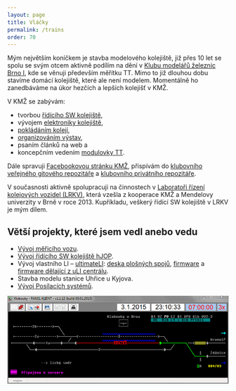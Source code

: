 ```yaml
---
layout: page
title: Vláčky
permalink: /trains
order: 70
---
```


Mým největším koníčkem je stavba modelového kolejiště, již přes 10 let se spolu
se svým otcem aktivně podílím na dění v [Klubu modelářů železnic
Brno I](http://www.kmz-brno.cz/), kde se věnuji především měřítku TT. Mimo to
již dlouhou dobu stavíme domácí kolejiště, které ale není modelem. Momentálně
ho zanedbáváme na úkor hezčích a lepších kolejišť v KMŽ.

V KMŽ se zabývám:

 * tvorbou [řídícího SW kolejiště](http://hjop.kmz-brno.cz/),
 * vývojem [elektroniky
   kolejiště](https://uli.kmz-brno.cz/),
 * [pokládáním
   kolejí](https://www.kmz-brno.cz/stavba-stanice-uhrice-ii-pokladka-koleji/),
 * [organizováním
   výstav](https://www.kmz-brno.cz/rubrika/vystavy/),
 * psaním článků na web a
 * koncepčním vedením [modulovky TT](https://www.kmz-brno.cz/rubrika/nase-kolejiste/tt/).

Dále spravuji [Facebookovou stránku KMŽ](https://www.facebook.com/KMZBrnoI),
přispívám do [klubovního veřejného gitového
repozitáře](https://github.com/kmzbrnoI) a [klubovního privátního
repozitáře](https://share.kmz-brno.cz/).

V současnosti aktivně spolupracuji na činnostech v [Laboratoři řízení
kolejových vozidel (LRKV)](http://lrkv.pef.mendelu.cz/), která vzešla
z kooperace KMŽ a Mendelovy univerzity v Brně v roce 2013. Kupříkladu, veškerý
řídící SW kolejiště v LRKV je mým dílem.

## Větší projekty, které jsem vedl anebo vedu

* [Vývoj měřicího vozu](https://wsm.kmz-brno.cz/).
* [Vývoj řídícího SW kolejiště hJOP](http://hjop.kmz-brno.cz/).
* Vývoj vlastního LI – [ultimateLI](https://uli.kmz-brno.cz): [deska plošných
  spojů](https://github.com/kmzbrnoI/uLI-pcb),
  [firmware](https://github.com/kmzbrnoI/uLI-fw) a [firmware dělající z uLI
  centrálu](https://github.com/kmzbrnoI/uLI-master-fw).
* Stavba modelu stanice Uhřice u Kyjova.
* [Vývoj Posílacích
  systémů](https://github.com/kmzbrnoI?query=posilaci-systemy).

![Dispečerské rozhraní stanice Klobouky u Brna](assets/klobouky.png)
